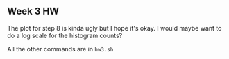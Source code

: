 ## Week 3 HW

The plot for step 8 is kinda ugly but I hope it's okay. I would maybe want to do a log scale for the histogram counts?

All the other commands are in `hw3.sh`
